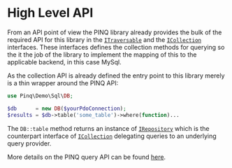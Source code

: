 High Level API
==============

From an API point of view the PINQ library already provides the
bulk of the required API for this library in the 
[`ITraversable`][0] and the [`ICollection`][1] interfaces.
These interfaces defines the collection methods for querying so the
it the job of the library to implement the mapping of this to the
applicable backend, in this case MySql.

As the collection API is already defined the entry point to this library
merely is a thin wrapper around the PINQ API:


```php
use Pinq\Demo\Sql\DB;

$db      = new DB($yourPdoConnection);
$results = $db->table('some_table')->where(function)...
```

The `DB::table` method returns an instance of [`IRepository`][2] which is
the counterpart interface of [`ICollection`][1] delegating queries to an
underlying query provider.

More details on the PINQ query API can be found [here](http://elliotswebsite.com/Pinq/api.html).

[0]: https://github.com/TimeToogo/Pinq/blob/master/Source/ITraversable.php
[1]: https://github.com/TimeToogo/Pinq/blob/master/Source/ICollection.php
[2]: https://github.com/TimeToogo/Pinq/blob/master/Source/IRepository.php